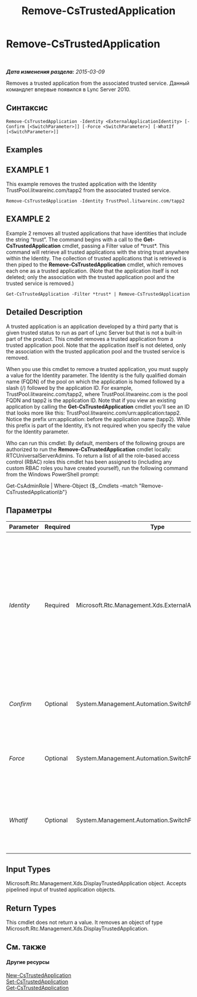 ﻿---
title: Remove-CsTrustedApplication
TOCTitle: Remove-CsTrustedApplication
ms:assetid: 0d441b74-324b-4dab-8bd6-7d0a7eb18d28
ms:mtpsurl: https://technet.microsoft.com/ru-ru/library/Gg398176(v=OCS.15)
ms:contentKeyID: 49308937
ms.date: 05/19/2016
mtps_version: v=OCS.15
ms.translationtype: HT
---

# Remove-CsTrustedApplication

 

_**Дата изменения раздела:** 2015-03-09_

Removes a trusted application from the associated trusted service. Данный командлет впервые появился в Lync Server 2010.

## Синтаксис

    Remove-CsTrustedApplication -Identity <ExternalApplicationIdentity> [-Confirm [<SwitchParameter>]] [-Force <SwitchParameter>] [-WhatIf [<SwitchParameter>]]

## Examples

## EXAMPLE 1

This example removes the trusted application with the Identity TrustPool.litwareinc.com/tapp2 from the associated trusted service.

    Remove-CsTrustedApplication -Identity TrustPool.litwareinc.com/tapp2

## EXAMPLE 2

Example 2 removes all trusted applications that have identities that include the string “trust”. The command begins with a call to the **Get-CsTrustedApplication** cmdlet, passing a Filter value of \*trust\*. This command will retrieve all trusted applications with the string trust anywhere within the Identity. The collection of trusted applications that is retrieved is then piped to the **Remove-CsTrustedApplication** cmdlet, which removes each one as a trusted application. (Note that the application itself is not deleted; only the association with the trusted application pool and the trusted service is removed.)

    Get-CsTrustedApplication -Filter *trust* | Remove-CsTrustedApplication

## Detailed Description

A trusted application is an application developed by a third party that is given trusted status to run as part of Lync Server but that is not a built-in part of the product. This cmdlet removes a trusted application from a trusted application pool. Note that the application itself is not deleted, only the association with the trusted application pool and the trusted service is removed.

When you use this cmdlet to remove a trusted application, you must supply a value for the Identity parameter. The Identity is the fully qualified domain name (FQDN) of the pool on which the application is homed followed by a slash (/) followed by the application ID. For example, TrustPool.litwareinc.com/tapp2, where TrustPool.litwareinc.com is the pool FQDN and tapp2 is the application ID. Note that if you view an existing application by calling the **Get-CsTrustedApplication** cmdlet you’ll see an ID that looks more like this: TrustPool.litwareinc.com/urn:application:tapp2. Notice the prefix urn:application: before the application name (tapp2). While this prefix is part of the Identity, it’s not required when you specify the value for the Identity parameter.

Who can run this cmdlet: By default, members of the following groups are authorized to run the **Remove-CsTrustedApplication** cmdlet locally: RTCUniversalServerAdmins. To return a list of all the role-based access control (RBAC) roles this cmdlet has been assigned to (including any custom RBAC roles you have created yourself), run the following command from the Windows PowerShell prompt:

Get-CsAdminRole | Where-Object {$\_.Cmdlets –match "Remove-CsTrustedApplication\\b"}

## Параметры


<table>
<colgroup>
<col style="width: 25%" />
<col style="width: 25%" />
<col style="width: 25%" />
<col style="width: 25%" />
</colgroup>
<thead>
<tr class="header">
<th>Parameter</th>
<th>Required</th>
<th>Type</th>
<th>Description</th>
</tr>
</thead>
<tbody>
<tr class="odd">
<td><p><em>Identity</em></p></td>
<td><p>Required</p></td>
<td><p>Microsoft.Rtc.Management.Xds.ExternalApplicationIdentity</p></td>
<td><p>The unique identifier of the trusted application to be removed from the trusted application pool. Identity values must be entered in the format &lt;pool FQDN&gt;/&lt;application ID&gt;, where pool FQDN is the FQDN of the pool on which the application resides, and application ID is the name of the application.</p></td>
</tr>
<tr class="even">
<td><p><em>Confirm</em></p></td>
<td><p>Optional</p></td>
<td><p>System.Management.Automation.SwitchParameter</p></td>
<td><p>Запрашивает подтверждение перед выполнением команды.</p></td>
</tr>
<tr class="odd">
<td><p><em>Force</em></p></td>
<td><p>Optional</p></td>
<td><p>System.Management.Automation.SwitchParameter</p></td>
<td><p>Suppresses any confirmation prompts that would otherwise be displayed before making changes.</p></td>
</tr>
<tr class="even">
<td><p><em>WhatIf</em></p></td>
<td><p>Optional</p></td>
<td><p>System.Management.Automation.SwitchParameter</p></td>
<td><p>Описывает, что произойдет при выполнении команды без реального выполнения команды.</p></td>
</tr>
</tbody>
</table>


## Input Types

Microsoft.Rtc.Management.Xds.DisplayTrustedApplication object. Accepts pipelined input of trusted application objects.

## Return Types

This cmdlet does not return a value. It removes an object of type Microsoft.Rtc.Management.Xds.DisplayTrustedApplication.

## См. также

#### Другие ресурсы

[New-CsTrustedApplication](new-cstrustedapplication.md)  
[Set-CsTrustedApplication](set-cstrustedapplication.md)  
[Get-CsTrustedApplication](get-cstrustedapplication.md)

